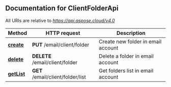 ## Documentation for ClientFolderApi

All URIs are relative to *https://api.aspose.cloud/v4.0*

Method | HTTP request | Description
------ | ------------ | -----------
[**create**](ClientFolderApi.md#create) | **PUT** /email/client/folder | Create new folder in email account             
[**delete**](ClientFolderApi.md#delete) | **DELETE** /email/client/folder | Delete a folder in email account             
[**getList**](ClientFolderApi.md#getList) | **GET** /email/client/folder/list | Get folders list in email account             
